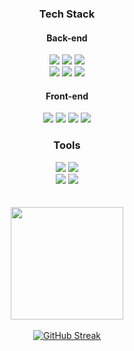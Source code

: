 <h3 align="center">Tech Stack</h3>
  <div align="center">
    <h4>Back-end</h4>
      <img src="https://img.shields.io/badge/Python-3776AB?style=flat&logo=Python&logoColor=white"> <img src="https://img.shields.io/badge/MySQL-4479A1?style=flat&logo=mysql&logoColor=white" />
      <img src="https://img.shields.io/badge/Node.js-339933?style=flat&logo=nodedotjs&logoColor=white" />
      <br/>
      <img src="https://img.shields.io/badge/Django-092E20?style=flat&logo=django&logoColor=white" /> <img src="https://img.shields.io/badge/pandas-150458?style=flat&logo=pandas&logoColor=white" />
      <img src="https://img.shields.io/badge/Selenium-43B02A?style=flat&logo=selenium&logoColor=white" />
    <h4>Front-end</h4>
      <img src="https://img.shields.io/badge/HTML5-E34F26?style=flat&logo=html5&logoColor=white" />
      <img src="https://img.shields.io/badge/CSS3-1572B6?style=flat&logo=css3&logoColor=white" />
      <img src="https://img.shields.io/badge/JavaScript-F7DF1E?style=flat&logo=javascript&logoColor=black" />
      <img src="https://img.shields.io/badge/React-444444?style=flat&logo=react&logoColor=61DAFB" />
    <h3 align="center">Tools</h3>
      <div align="center">
        <img src="https://img.shields.io/badge/Git-F05033.svg?style=flat&logo=git&logoColor=white" />
        <img src="https://img.shields.io/badge/VSCode-2C2C32.svg?style=flat&logo=visual-studio-code&logoColor=22ABF3" />
      </div>
      <div align="center">
        <img src="https://img.shields.io/badge/GitHub-181717.svg?style=flat&logo=github&logoColor=white" />
        <img src="https://img.shields.io/badge/Figma-F24E1E.svg?style=flat&logo=figma&logoColor=white" />
      </div>
    <br/>
    <br/>
    <img align="center" style="height:180px" src="https://github-readme-stats.vercel.app/api/top-langs/?username=HUJO733&layout=compact&theme=nord&hide_border=true" />
    <br/>
    <br/>
    <a href="https://git.io/streak-stats"><img src="https://streak-stats.demolab.com?user=HUJO733&theme=vue&hide_border=true" alt="GitHub Streak" /></a>
  </div>



